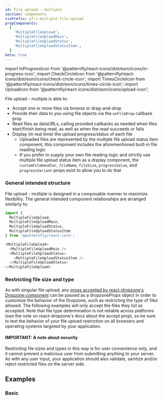 ```yaml
---
id: File upload - multiple
section: components
cssPrefix: pf-c-multiple-file-upload
propComponents:
  [
    'MultipleFileUpload',
    'MultipleFileUploadMain',
    'MultipleFileUploadStatus',
    'MultipleFileUploadStatusItem',
  ]
beta: true
---
```


import InProgressIcon from '@patternfly/react-icons/dist/esm/icons/in-progress-icon';
import CheckCircleIcon from '@patternfly/react-icons/dist/esm/icons/check-circle-icon';
import TimesCircleIcon from '@patternfly/react-icons/dist/esm/icons/times-circle-icon';
import UploadIcon from '@patternfly/react-icons/dist/esm/icons/upload-icon';

File upload - multiple is able to:

- Accept one or more files via browse or drag-and-drop
- Provide their data to you using file objects via the `onFileDrop` callback prop
- Read files as dataURLs, calling provided callbacks as needed when files start/finish being read, as well as when the read succeeds or fails
- Display (in real time) the upload progress/status of each file
  - Uploaded files are represented by the multiple file upload status item component, this component includes the aforementioned built-in file reading logic
  - If you prefer to supply your own file reading logic and strictly use multiple file upload status item as a display component, the `customFileHandler`, `fileName`, `fileSize`, `progressValue`, and `progressVariant` props exist to allow you to do that

### General intended structure

File upload - multiple is designed in a composable manner to maximize flexibility. The general intended component relationships are arranged similarly to:

```js noLive
import {
  MultipleFileUpload,
  MultipleFileUploadMain,
  MultipleFileUploadStatus,
  MultipleFileUploadStatusItem
} from '@patternfly/react-core';

<MultipleFileUpload>
  <MultipleFileUploadMain />
  <MultipleFileUploadStatus>
    <MultipleFileUploadStatusItem />
  </MultipleFileUploadStatus>
</MultipleFileUpload>
```

### Restricting file size and type

As with singular file upload, any [props accepted by react-dropzone's Dropzone component](https://react-dropzone.js.org/#!/Dropzone) can be passed as a dropzoneProps object in order to customize the behavior of the Dropzone, such as restricting the type of files allowed. The following examples will only accept the files they list as accepted. Note that file type determination is not reliable across platforms (see the note on react-dropzone's docs about the accept prop), so be sure to test the behavior of your file upload restriction on all browsers and operating systems targeted by your application.

#### IMPORTANT: A note about security

Restricting file sizes and types in this way is for user convenience only, and it cannot prevent a malicious user from submitting anything to your server. As with any user input, your application should also validate, sanitize and/or reject restricted files on the server side.

## Examples

### Basic

```ts file="./MultipleFileUploadBasic.tsx"
```
